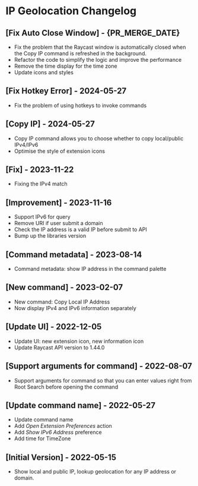 # IP Geolocation Changelog

## [Fix Auto Close Window] - {PR_MERGE_DATE}

- Fix the problem that the Raycast window is automatically closed when the Copy IP command is refreshed in the background.
- Refactor the code to simplify the logic and improve the performance
- Remove the time display for the time zone
- Update icons and styles

## [Fix Hotkey Error] - 2024-05-27

-  Fix the problem of using hotkeys to invoke commands

## [Copy IP] - 2024-05-27

- Copy IP command allows you to choose whether to copy local/public IPv4/IPv6
- Optimise the style of extension icons

## [Fix] - 2023-11-22

- Fixing the IPv4 match

## [Improvement] - 2023-11-16

- Support IPv6 for query
- Remove URI if user submit a domain
- Check the IP address is a valid IP before submit to API
- Bump up the libraries version

## [Command metadata] - 2023-08-14

- Command metadata: show IP address in the command palette

## [New command] - 2023-02-07

- New command: Copy Local IP Address
- Now display IPv4 and IPv6 information separately

## [Update UI] - 2022-12-05

- Update UI: new extension icon, new information icon
- Update Raycast API version to 1.44.0

## [Support arguments for command] - 2022-08-07

- Support arguments for command so that you can enter values right from Root Search before opening the command

## [Update command name] - 2022-05-27

- Update command name
- Add _Open Extension Preferences_ action
- Add _Show IPv6 Address_ preference
- Add time for TimeZone

## [Initial Version] - 2022-05-15

- Show local and public IP, lookup geolocation for any IP address or domain.
